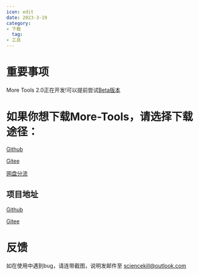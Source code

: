 ```yaml
---
icon: edit
date: 2023-3-19
category:
- 下载
  tag:
- 工具
---
```

# 重要事项
More Tools 2.0正在开发!可以提前尝试[Beta版本](https://sksblog.netlify.app/posts/More_Tools_2.html)

# 如果你想下载More-Tools，请选择下载途径：

[Github](https://github.com/sciencekiller/More-Tools/archive/refs/heads/main.zip)

[Gitee](https://gitee.com/sciencekiller/More-Tools/repository/archive/main.zip)

[网盘分流](https://share.weiyun.com/MVfHPMHN)

## 项目地址

[Github](https://github.com/sciencekiller/More-Tools)

[Gitee](https://gitee.com/sciencekiller/More-Tools)

# 反馈

如在使用中遇到bug，请连带截图，说明发邮件至 sciencekill@outlook.com